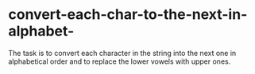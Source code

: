 # convert-each-char-to-the-next-in-alphabet-

The task is to convert each character in the string into the next one in alphabetical order
and to replace the lower vowels with upper ones. 
